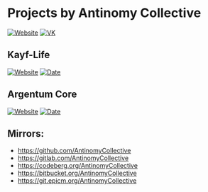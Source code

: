 # Projects by Antinomy Collective
[![Website](https://img.shields.io/website-up-down-green-red/https/antinomy-collective.org.svg?label=Website&style=flat-square)](https://antinomy-collective.org/)
[![VK](https://img.shields.io/badge/Contact-VK-blue.svg?style=flat-square)](https://vk.com/antinomy_collective)


## Kayf-Life

[![Website](https://img.shields.io/website-up-down-green-red/https/kayf-life.ru.svg?label=Website&style=flat-square)](https://kayf.life)
[![Date](https://img.shields.io/badge/Release%20date-2019%20Q1-blue.svg?style=flat-square)](https://kayf.life/)

## Argentum Core

[![Website](https://img.shields.io/website-up-down-green-red/https/antinomy-collective.org.svg?label=Website&style=flat-square)](https://antinomy-collective.org/)
[![Date](https://img.shields.io/badge/Release%20date-TBA-red.svg?style=flat-square)](https://antinomy-collective.org/)

## Mirrors:
- https://github.com/AntinomyCollective
- https://gitlab.com/AntinomyCollective
- https://codeberg.org/AntinomyCollective
- https://bitbucket.org/AntinomyCollective
- https://git.epicm.org/AntinomyCollective